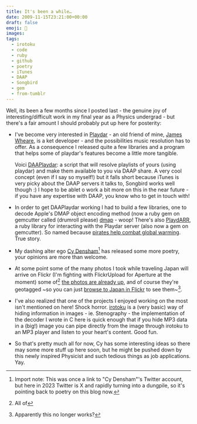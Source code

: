 ```yaml
---
title: It's been a while…
date: 2009-11-15T23:21:00+00:00
draft: false
emoji: 📆
images:
tags:
  - irotoku
  - code
  - ruby
  - github
  - poetry
  - iTunes
  - DAAP
  - Songbird
  - gem
  - from-tumblr
---
```

Well, its been a few months since I posted last - the genuine joy of interesting/difficult work in my final year as a Physics undergrad - but there's a fair amount I should probably put up here for posterity:

- I've become very interested in [Playdar](https://playdar.org) - an old friend of mine, [James Wheare](http://james.wheare.org/), is a ket developer - and the possibilities music resolution has to offer. As a consequence I released quite a few libraries and a program that helps some of playdar's features become a little more tangible.

  Voici [DAAPlaydar](https://github.com/jphastings/DAAPlaydar): a script that will resolve playlists of yours (using playdar) and make them available to you via DAAP share. A very cool concept (even if I say so myself!) but it falls short because iTunes is very picky about the DAAP servers it talks to, Songbird works well though :) I hope to be ablet o work a bit more on this in the near future - if you have any expertise with DAAP, you know who to get in touch with!

- In order to get DAAPlaydar working I had to build a few libraries, one to decode Apple's DMAP object encoding method (now a ruby gem on gemcutter called (drumroll please) [dmap](https://github.com/jphastings/dmap) - woop! There's also [PlaydARR](https://github.com/jphastings/PlaydARR), a ruby library for interacting with the Playdar server (also now a gem on gemcutter). So named because [pirates help combat global warming](https://en.wikipedia.org/wiki/Flying_Spaghetti_Monster#Pirates_and_global_warming). True story.
- My dashing alter ego [Cy Densham](https://www.byjp.me/poetry)[^1] has released some more poetry, your opinions are more than welcome.
- At some point some of the many photos I took while traveling Japan will arrive on Flickr (I'm fighting with FlickrUpload for Aperture at the moment) some of[^2] [the photos are already up](https://www.flickr.com/photos/jphastings/albums/72157622516311575), and of course they're geotagged ~so you can just [browse to Japan in Flickr](https://www.flickr.com/photos/jphastings/map?&fLat=35.5322&fLon=136.2963&zl=12&order_by=recent) to see them~[^3].
- I've also realized that one of the projects I enjoyed working on the most isn't mentioned on here! Shock horror. [irotoku](https://github.com/jphastings/irotoku) is a (very basic) way of hiding information in images - ie. Stenography - the implementation of the decoder I wrote in C here is quick enough that if you hide MP3 data in a (big!) image you can pipe directly from the image through irotoku to an MP3 player and listen to your heart's content. Good fun.
- So that's pretty much all for now, Cy has some interesting ideas so there may some more stuff up here soon, but he might be pushed down by this newly inspired Physicist and such tedious things as job applications. Yay.

[^1]: Import note: This was once a link to "Cy Densham"'s Twitter account, but here in 2023 Twitter is X and rapidly turning into a dungpile, so it's pointing back to poetry on this blog now.
[^2]: All of
[^3]: Apparently this no longer works?
